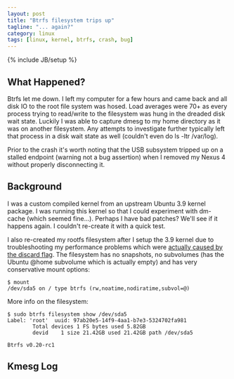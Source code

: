 ```yaml
---
layout: post
title: "Btrfs filesystem trips up"
tagline: "... again?"
category: linux
tags: [linux, kernel, btrfs, crash, bug]
---
```

{% include JB/setup %}

What Happened?
--------------

Btrfs let me down.  I left my computer for a few hours and came back and all disk IO to the root file system was hosed.  Load averages were 70+ as every process trying to read/write to the filesystem was hung in the dreaded disk wait state.  Luckily I was able to capture dmesg to my home directory as it was on another filesystem.  Any attempts to investigate further typically left that process in a disk wait state as well (couldn't even do ls -ltr /var/log).

Prior to the crash it's worth noting that the USB subsystem tripped up on a stalled endpoint (warning not a bug assertion) when I removed my Nexus 4 without properly disconnecting it.


Background
----------

I was a custom compiled kernel from an upstream Ubuntu 3.9 kernel package.  I was running this kernel so that I could experiment with dm-cache (which seemed fine...).  Perhaps I have bad patches?  We'll see if it happens again.  I couldn't re-create it with a quick test.

I also re-created my rootfs filesystem after I setup the 3.9 kernel due to troubleshooting my performance problems which were [actually caused by the discard flag](/linux/2013/05/05/ssd-trim).  The filesystem has no snapshots, no subvolumes (has the Ubuntu @home subvolume which is actually empty) and has very conservative mount options:

	$ mount
	/dev/sda5 on / type btrfs (rw,noatime,nodiratime,subvol=@)

More info on the filesystem:

	$ sudo btrfs filesystem show /dev/sda5
	Label: 'root'  uuid: 97ab20e5-14f9-4aa1-b7e3-5324702fa981
			Total devices 1 FS bytes used 5.82GB
			devid    1 size 21.42GB used 21.42GB path /dev/sda5

	Btrfs v0.20-rc1


Kmesg Log
---------

<script src="https://gist.github.com/kylemanna/5565930.js"></script>
